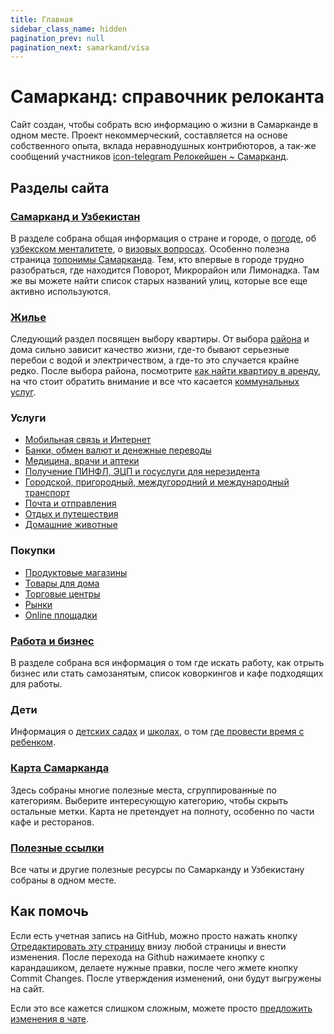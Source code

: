 ```yaml
---
title: Главная
sidebar_class_name: hidden
pagination_prev: null
pagination_next: samarkand/visa
---
```


# Самарканд: справочник релоканта

<head>
  <title>Самарканд: справочник релоканта</title>
  <meta property="og:title" content="Самарканд: справочник релоканта" />
</head>

Сайт создан, чтобы собрать всю информацию о жизни в Самарканде в одном месте.
Проект некоммерческий, составляется на основе собственного опыта, вклада
неравнодушных контрибюторов, а так-же сообщений участников
[icon-telegram Релокейшен ~ Самарканд](https://t.me/+7MDLGBy89ZVkNDZi).

## Разделы сайта

### [Самарканд и Узбекистан](samarkand/about)

В разделе собрана общая информация о стране и городе, о
[погоде](samarkand/weather), об [узбекском менталитете](samarkand/people), о
[визовых вопросах](samarkand/visa). Особенно полезна страница
[топонимы Самарканда](samarkand/toponyms.md). Тем, кто впервые в городе трудно
разобраться, где находится Поворот, Микрорайон или Лимонадка. Там же вы можете
найти список старых названий улиц, которые все еще активно используются.

### [Жилье](apartment/find.md)

Следующий раздел посвящен выбору квартиры. От выбора
[района](apartment/districts) и дома сильно зависит качество жизни, где-то
бывают серьезные перебои с водой и электричеством, а где-то это случается крайне
редко. После выбора района, посмотрите
[как найти квартиру в аренду](apartment/find), на что стоит обратить внимание и
все что касается [коммунальных услуг](apartment/utilities).

### Услуги

- [Мобильная связь и Интернет](services/communication)
- [Банки, обмен валют и денежные переводы](services/finance)
- [Медицина, врачи и аптеки](services/medicine)
- [Получение ПИНФЛ, ЭЦП и госуслуги для нерезидента](services/government)
- [Городской, пригородный, междугородний и международный транспорт](services/transport)
- [Почта и отправления](services/post)
- [Отдых и путешествия](services/recreation.md)
- [Домашние животные](services/pets)

### Покупки

- [Продуктовые магазины](purchases/grocery)
- [Товары для дома](purchases/household)
- [Торговые центры](purchases/malls)
- [Рынки](purchases/bazar)
- [Online площадки](purchases/online)

### [Работа и бизнес](occupation)

В разделе собрана вся информация о том где искать работу, как отрыть бизнес или
стать самозанятым, список коворкингов и кафе подходящих для работы.

### Дети

Информация о [детских садах](children/kindergarten.md) и
[школах](children/school.md), о том
[где провести время с ребенком](children/activities.md).

### [Карта Самарканда](/map)

Здесь собраны многие полезные места, сгруппированные по категориям. Выберите
интересующую категорию, чтобы скрыть остальные метки. Карта не претендует на
полноту, особенно по части кафе и ресторанов.

### [Полезные ссылки](other/links.md)

Все чаты и другие полезные ресурсы по Самарканду и Узбекистану собраны в одном
месте.

## Как помочь

Если есть учетная запись на GitHub, можно просто нажать кнопку
[Отредактировать эту страницу](https://github.com/megahertz/samarkand-guide/tree/master/docs/index.md)
внизу любой страницы и внести изменения. После перехода на Github нажимаете
кнопку c карандашиком, делаете нужные правки, после чего жмете кнопку Commit
Changes. После утверждения изменений, они будут выгружены на сайт.

Если это все кажется слишком сложным, можете просто
[предложить изменения в чате](https://t.me/samarkand_guide).
